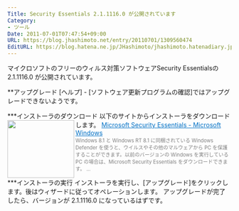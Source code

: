 ```yaml
---
Title: Security Essentials 2.1.1116.0 が公開されています
Category:
- ツール
Date: 2011-07-01T07:47:54+09:00
URL: https://blog.jhashimoto.net/entry/20110701/1309560474
EditURL: https://blog.hatena.ne.jp/JHashimoto/jhashimoto.hatenadiary.jp/atom/entry/12921228815717257553
---
```



マイクロソフトのフリーのウィルス対策ソフトウェアSecurity Essentialsの 2.1.1116.0 が公開されています。

**アップグレード
[ヘルプ] - [ソフトウェア更新プログラムの確認]ではアップグレードできないようです。

***インストーラのダウンロード
以下のサイトからインストーラをダウンロードします。
<a href="http://windows.microsoft.com/ja-jp/windows/security-essentials-download" target="_blank"><img class="alignleft" align="left" border="0" src="http://capture.heartrails.com/150x130/shadow?http://windows.microsoft.com/ja-jp/windows/security-essentials-download" alt="" width="150" height="130" /></a><a style="color:#0070C5;" href="http://windows.microsoft.com/ja-jp/windows/security-essentials-download" target="_blank">Microsoft Security Essentials - Microsoft Windows</a><a href="http://b.hatena.ne.jp/entry/http://windows.microsoft.com/ja-jp/windows/security-essentials-download" target="_blank"><img border="0" src="http://b.hatena.ne.jp/entry/image/http://windows.microsoft.com/ja-jp/windows/security-essentials-download" alt="" /></a><br><span style="color: #808080;font-size: 80%;">Windows&#160;8.1 と Windows&#160;RT&#160;8.1 に同梱されている Windows Defender を使うと、ウイルスやその他のマルウェアから PC を保護することができます。以前のバージョンの Windows を実行している PC の場合は、Microsoft Security Essentials をダウンロードできます。 ...</span><br style="clear:both;" />
***インストーラの実行
インストーラを実行し、[アップグレード]をクリックします。後はウィザードに従ってオペレーションします。
アップグレードが完了したら、バージョンが 2.1.1116.0 になっているはずです。
